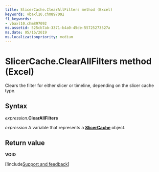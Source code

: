 ```yaml
---
title: SlicerCache.ClearAllFilters method (Excel)
keywords: vbaxl10.chm897092
f1_keywords:
- vbaxl10.chm897092
ms.assetid: 525cb7ab-3371-b4a0-45de-55725273527a
ms.date: 05/16/2019
ms.localizationpriority: medium
---
```



# SlicerCache.ClearAllFilters method (Excel)

Clears the filter for either slicer or timeline, depending on the slicer cache type.


## Syntax

_expression_.**ClearAllFilters**

_expression_ A variable that represents a **[SlicerCache](Excel.SlicerCache.md)** object.


## Return value

**VOID**




[!include[Support and feedback](~/includes/feedback-boilerplate.md)]